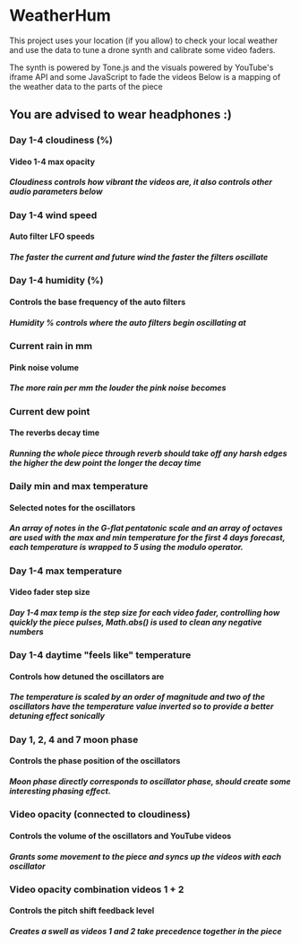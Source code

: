 # WeatherHum

This project uses your location (if you allow) to check your local weather and use the data to tune a drone synth and calibrate some video faders.

The synth is powered by Tone.js and the visuals powered by YouTube's iframe API and some JavaScript to fade the videos
Below is a mapping of the weather data to the parts of the piece

## You are advised to wear headphones :)

### Day 1-4 cloudiness (%)
#### Video 1-4 max opacity
##### Cloudiness controls how vibrant the videos are, it also controls other audio parameters below

### Day 1-4 wind speed
#### Auto filter LFO speeds
##### The faster the current and future wind the faster the filters oscillate

### Day 1-4 humidity (%)
#### Controls the base frequency of the auto filters
##### Humidity % controls where the auto filters begin oscillating at

### Current rain in mm
#### Pink noise volume
##### The more rain per mm the louder the pink noise becomes

### Current dew point
#### The reverbs decay time
##### Running the whole piece through reverb should take off any harsh edges the higher the dew point the longer the decay time

### Daily min and max temperature
#### Selected notes for the oscillators
##### An array of notes in the G-flat pentatonic scale and an array of octaves are used with the max and min temperature for the first 4 days forecast, each temperature is wrapped to 5 using the modulo operator.

### Day 1-4 max temperature
#### Video fader step size
##### Day 1-4 max temp is the step size for each video fader, controlling how quickly the piece pulses, Math.abs() is used to clean any negative numbers

### Day 1-4 daytime "feels like" temperature
#### Controls how detuned the oscillators are
##### The temperature is scaled by an order of magnitude and two of the oscillators have the temperature value inverted so to provide a better detuning effect sonically

### Day 1, 2, 4 and 7 moon phase
#### Controls the phase position of the oscillators
##### Moon phase directly corresponds to oscillator phase, should create some interesting phasing effect.

### Video opacity (connected to cloudiness)
#### Controls the volume of the oscillators and YouTube videos
##### Grants some movement to the piece and syncs up the videos with each oscillator

### Video opacity combination videos 1 + 2
#### Controls the pitch shift feedback level
##### Creates a swell as videos 1 and 2 take precedence together in the piece
